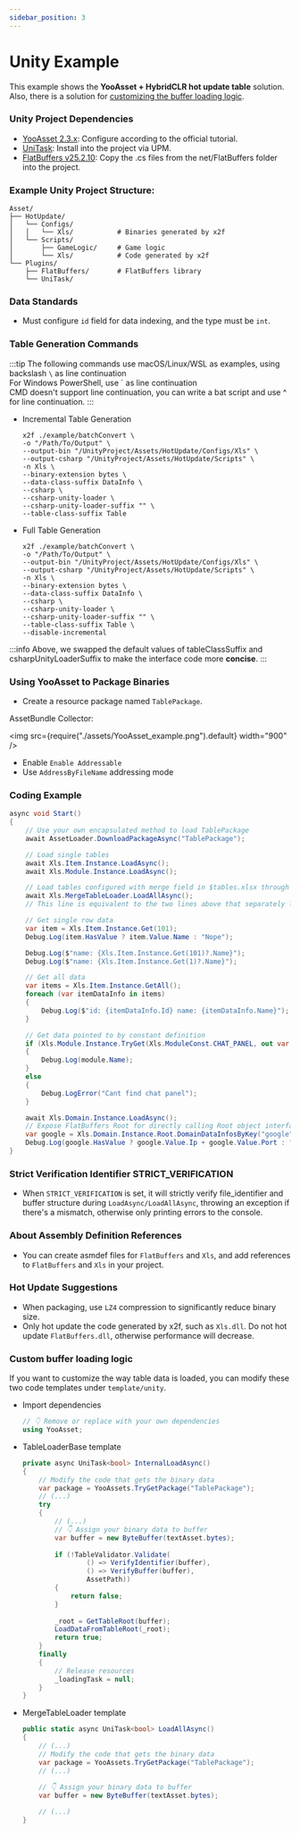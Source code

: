 ```yaml
---
sidebar_position: 3
---
```


# Unity Example

This example shows the **YooAsset + HybridCLR hot update table** solution. Also, there is a solution for [customizing the buffer loading logic](#custom-buffer-loading-logic).

### Unity Project Dependencies

- [YooAsset 2.3.x](https://www.yooasset.com/): Configure according to the official tutorial.
- [UniTask](https://github.com/Cysharp/UniTask/releases): Install into the project via UPM.
- [FlatBuffers v25.2.10](https://github.com/google/flatbuffers/tree/master/net/FlatBuffers): Copy the .cs files from the net/FlatBuffers folder into the project.

### Example Unity Project Structure:

```
Asset/
├── HotUpdate/       
│   └── Configs/        
│   │   └── Xls/           # Binaries generated by x2f     
│   └── Scripts/
│       ├── GameLogic/     # Game logic
│       └── Xls/           # Code generated by x2f
└── Plugins/        
    ├── FlatBuffers/       # FlatBuffers library
    └── UniTask/     
```

### Data Standards

- Must configure `id` field for data indexing, and the type must be `int`.

### Table Generation Commands

:::tip
The following commands use macOS/Linux/WSL as examples, using backslash `\` as line continuation  
For Windows PowerShell, use \` as line continuation  
CMD doesn't support line continuation, you can write a bat script and use ^ for line continuation.
:::

- Incremental Table Generation

    ```shell
    x2f ./example/batchConvert \
    -o "/Path/To/Output" \
    --output-bin "/UnityProject/Assets/HotUpdate/Configs/Xls" \ 
    --output-csharp "/UnityProject/Assets/HotUpdate/Scripts" \
    -n Xls \
    --binary-extension bytes \ 
    --data-class-suffix DataInfo \
    --csharp \
    --csharp-unity-loader \
    --csharp-unity-loader-suffix "" \
    --table-class-suffix Table
    ```

- Full Table Generation

    ```shell
    x2f ./example/batchConvert \
    -o "/Path/To/Output" \
    --output-bin "/UnityProject/Assets/HotUpdate/Configs/Xls" \ 
    --output-csharp "/UnityProject/Assets/HotUpdate/Scripts" \
    -n Xls \
    --binary-extension bytes \ 
    --data-class-suffix DataInfo \
    --csharp \
    --csharp-unity-loader \
    --csharp-unity-loader-suffix "" \
    --table-class-suffix Table \
    --disable-incremental
    ```

:::info
Above, we swapped the default values of tableClassSuffix and csharpUnityLoaderSuffix to make the interface code more **concise**.
:::

### Using YooAsset to Package Binaries

- Create a resource package named `TablePackage`.

AssetBundle Collector:

<img src={require("./assets/YooAsset_example.png").default}  width="900" />

- Enable `Enable Addressable`
- Use `AddressByFileName` addressing mode

### Coding Example

```csharp
async void Start()
{
    // Use your own encapsulated method to load TablePackage
    await AssetLoader.DownloadPackageAsync("TablePackage");

    // Load single tables
    await Xls.Item.Instance.LoadAsync();
    await Xls.Module.Instance.LoadAsync();

    // Load tables configured with merge field in $tables.xlsx through merge table interface
    await Xls.MergeTableLoader.LoadAllAsync();  
    // This line is equivalent to the two lines above that separately load item and module, see implementation in MergeTableLoader.cs

    // Get single row data
    var item = Xls.Item.Instance.Get(101);
    Debug.Log(item.HasValue ? item.Value.Name : "Nope");

    Debug.Log($"name: {Xls.Item.Instance.Get(101)?.Name}");
    Debug.Log($"name: {Xls.Item.Instance.Get(1)?.Name}");

    // Get all data
    var items = Xls.Item.Instance.GetAll();
    foreach (var itemDataInfo in items)
    {
        Debug.Log($"id: {itemDataInfo.Id} name: {itemDataInfo.Name}");
    }

    // Get data pointed to by constant definition
    if (Xls.Module.Instance.TryGet(Xls.ModuleConst.CHAT_PANEL, out var module))
    {
        Debug.Log(module.Name);
    }
    else
    {
        Debug.LogError("Cant find chat panel");
    }

    await Xls.Domain.Instance.LoadAsync();
    // Expose FlatBuffers Root for directly calling Root object interfaces
    var google = Xls.Domain.Instance.Root.DomainDataInfosByKey("google");
    Debug.Log(google.HasValue ? google.Value.Ip + google.Value.Port : "Nope");
}
```

### Strict Verification Identifier STRICT_VERIFICATION

- When `STRICT_VERIFICATION` is set, it will strictly verify file_identifier and buffer structure during `LoadAsync/LoadAllAsync`, throwing an exception if there's a mismatch, otherwise only printing errors to the console.

### About Assembly Definition References

- You can create asmdef files for `FlatBuffers` and `Xls`, and add references to `FlatBuffers` and `Xls` in your project.

### Hot Update Suggestions

- When packaging, use `LZ4` compression to significantly reduce binary size.
- Only hot update the code generated by x2f, such as `Xls.dll`. Do not hot update `FlatBuffers.dll`, otherwise performance will decrease.

### Custom buffer loading logic

If you want to customize the way table data is loaded, you can modify these two code templates under `template/unity`.

- Import dependencies

    ```csharp
    // 👇 Remove or replace with your own dependencies
    using YooAsset;
    ```

- TableLoaderBase template

    ```csharp title="template/unity/unityTableLoaderBaseTemplate.cs"
    private async UniTask<bool> InternalLoadAsync()
    {
        // Modify the code that gets the binary data
        var package = YooAssets.TryGetPackage("TablePackage");
        // (...)
        try
        {
            // (...) 
            // 👇 Assign your binary data to buffer
            var buffer = new ByteBuffer(textAsset.bytes);
        
            if (!TableValidator.Validate(
                    () => VerifyIdentifier(buffer),
                    () => VerifyBuffer(buffer),
                    AssetPath))
            {
                return false;
            }
        
            _root = GetTableRoot(buffer);
            LoadDataFromTableRoot(_root);
            return true;
        }
        finally
        {
            // Release resources
            _loadingTask = null;
        }
    }
    ```

- MergeTableLoader template

    ```csharp title="template/unity/unityMergeTableTemplate.cs"
    public static async UniTask<bool> LoadAllAsync()
    {   
        // (...)
        // Modify the code that gets the binary data
        var package = YooAssets.TryGetPackage("TablePackage");
        // (...)
        
        // 👇 Assign your binary data to buffer
        var buffer = new ByteBuffer(textAsset.bytes);

        // (...)
    }
    ```
